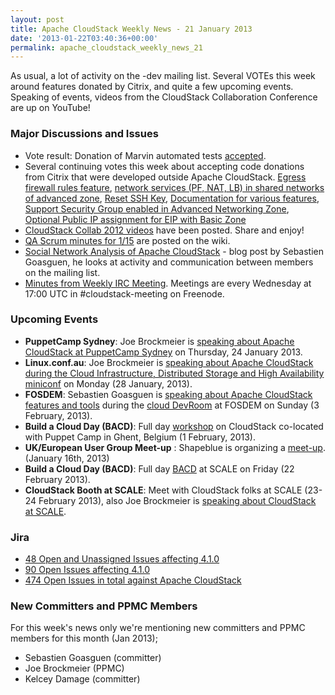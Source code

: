 ```yaml
---
layout: post
title: Apache CloudStack Weekly News - 21 January 2013
date: '2013-01-22T03:40:36+00:00'
permalink: apache_cloudstack_weekly_news_21
---
```

<p>As usual, a lot of activity on the -dev mailing list. Several VOTEs this week around features donated by Citrix, and quite a few upcoming events. Speaking of events, videos from the CloudStack Collaboration Conference are up on YouTube!</p>

<h3><a name="ApacheCloudStackWeeklyNews-21January2013-MajorDiscussionsandIssues"></a>Major Discussions and Issues</h3>

<ul>
	<li>Vote result: Donation of Marvin automated tests <a href="http://markmail.org/thread/vxwtwnhapmf7inw7" class="external-link" rel="nofollow">accepted</a>.</li>
	<li>Several continuing votes this week about accepting code donations from Citrix that were developed outside Apache CloudStack. <a href="http://markmail.org/thread/ybbpv3n5d4y4frb5" class="external-link" rel="nofollow">Egress firewall rules feature</a>, <a href="http://markmail.org/thread/vcmu6yagtxr5lvyn" class="external-link" rel="nofollow">network services (PF, NAT, LB) in shared networks of advanced zone</a>, <a href="http://markmail.org/message/ajvlvvruhttgvfe2" class="external-link" rel="nofollow">Reset SSH Key</a>, <a href="http://markmail.org/message/5pgxkz3zd6n3pwtr" class="external-link" rel="nofollow">Documentation for various features</a>, <a href="http://markmail.org/message/p3npjr3nxy56tdpu" class="external-link" rel="nofollow">Support Security Group enabled in Advanced Networking Zone</a>, <a href="http://markmail.org/message/qw6iyweljzinsm63" class="external-link" rel="nofollow">Optional Public IP assignment for EIP with Basic Zone</a></li>
	<li><a href="http://www.youtube.com/diycloudcomputing" class="external-link" rel="nofollow">CloudStack Collab 2012 videos</a> have been posted. Share and enjoy!</li>
	<li><a href="https://cwiki.apache.org/confluence/display/CLOUDSTACK/Minutes+15th+Jan+2013" class="external-link" rel="nofollow">QA Scrum minutes for 1/15</a> are posted on the wiki.</li>
	<li><a href="http://sebgoa.blogspot.ch/2013/01/social-network-analysis-of-apache.html" class="external-link" rel="nofollow">Social Network Analysis of Apache CloudStack</a> - blog post by Sebastien Goasguen, he looks at activity and communication between members on the mailing list.</li>
	<li><a href="https://cwiki.apache.org/confluence/display/CLOUDSTACK/CloudStack+Meeting+16+January+2013+Minutes" class="external-link" rel="nofollow">Minutes from Weekly IRC Meeting</a>. Meetings are every Wednesday at 17:00 UTC in #cloudstack-meeting on Freenode.</li>
</ul>


<h3><a name="ApacheCloudStackWeeklyNews-21January2013-UpcomingEvents"></a>Upcoming Events</h3>

<ul>
	<li><b>PuppetCamp Sydney</b>: Joe Brockmeier is <a href="http://puppetcampsydney2013.eventbrite.com/" class="external-link" rel="nofollow">speaking about Apache CloudStack at PuppetCamp Sydney</a> on Thursday, 24 January 2013.</li>
	<li><b>Linux.conf.au</b>: Joe Brockmeier is <a href="https://lca2013.linux.org.au/schedule/30073/view_talk?day=monday" class="external-link" rel="nofollow">speaking about Apache CloudStack during the Cloud Infrastructure, Distributed Storage and High Availability miniconf</a> on Monday (28 January, 2013).</li>
	<li><b>FOSDEM</b>: Sebastien Goasguen is <a href="https://fosdem.org/2013/schedule/event/cloudstack/" class="external-link" rel="nofollow">speaking about Apache CloudStack features and tools</a> during the <a href="https://fosdem.org/2013/schedule/track/cloud/" class="external-link" rel="nofollow">cloud DevRoom</a> at FOSDEM on Sunday (3 February, 2013).</li>
	<li><b>Build a Cloud Day (BACD)</b>: Full day <a href="http://buildacloud.org/about-cloudstack/cloudstack-events/viewevent/140-build-a-cloud-day-ghent-2013.html" class="external-link" rel="nofollow">workshop</a> on CloudStack co-located with Puppet Camp in Ghent, Belgium (1 February, 2013).</li>
	<li><b>UK/European User Group Meet-up</b> : Shapeblue is organizing a <a href="http://buildacloud.org/about-cloudstack/cloudstack-events/viewevent/141-ukeuropean-user-group-meet-up.html" class="external-link" rel="nofollow">meet-up</a>. (January 16th, 2013)</li>
	<li><b>Build a Cloud Day (BACD)</b>: Full day <a href="http://buildacloud.org/about-cloudstack/cloudstack-events/viewevent/138-build-a-cloud-day-scale11x-.html" class="external-link" rel="nofollow">BACD</a> at SCALE on Friday (22 February 2013).</li>
	<li><b>CloudStack Booth at SCALE</b>: Meet with CloudStack folks at SCALE (23-24 February 2013), also Joe Brockmeier is <a href="http://www.socallinuxexpo.org/scale11x/presentations/taking-open-cloud-11-cloudstack" class="external-link" rel="nofollow">speaking about CloudStack at SCALE</a>.</li>
</ul>


<h3><a name="ApacheCloudStackWeeklyNews-21January2013-Jira"></a>Jira</h3>

<ul>
	<li><a href="https://issues.apache.org/jira/issues/?jql=project%20%3D%20CLOUDSTACK%20AND%20affectedVersion%20%3D%20%224.1.0%22%20AND%20status%20%3D%20Open%20AND%20assignee%20in%20(EMPTY)" class="external-link" rel="nofollow">48 Open and Unassigned Issues affecting 4.1.0</a></li>
	<li><a href="https://issues.apache.org/jira/issues/?jql=project%20%3D%20CLOUDSTACK%20AND%20affectedVersion%20%3D%20%224.1.0%22%20AND%20status%20%3D%20Open" class="external-link" rel="nofollow">90 Open Issues affecting 4.1.0</a></li>
	<li><a href="https://issues.apache.org/jira/issues/?jql=project%20%3D%20CLOUDSTACK%20AND%20status%20%3D%20Open" class="external-link" rel="nofollow">474 Open Issues in total against Apache CloudStack</a></li>
</ul>


<h3><a name="ApacheCloudStackWeeklyNews-21January2013-NewCommittersandPPMCMembers"></a>New Committers and PPMC Members</h3>

<p>For this week's news only we're mentioning new committers and PPMC members for this month (Jan 2013);</p>

<ul>
	<li>Sebastien Goasguen (committer)</li>
	<li>Joe Brockmeier (PPMC)</li>
	<li>Kelcey Damage (committer)</li>
</ul>

